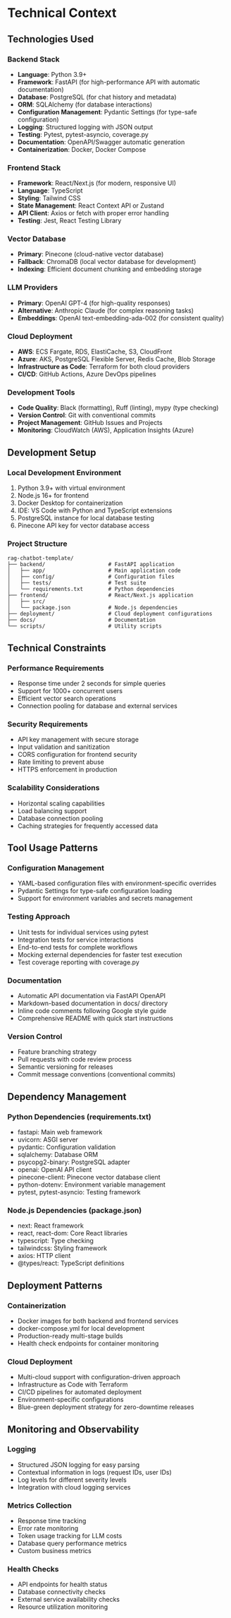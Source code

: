 # Technical Context

## Technologies Used

### Backend Stack
- **Language**: Python 3.9+
- **Framework**: FastAPI (for high-performance API with automatic documentation)
- **Database**: PostgreSQL (for chat history and metadata)
- **ORM**: SQLAlchemy (for database interactions)
- **Configuration Management**: Pydantic Settings (for type-safe configuration)
- **Logging**: Structured logging with JSON output
- **Testing**: Pytest, pytest-asyncio, coverage.py
- **Documentation**: OpenAPI/Swagger automatic generation
- **Containerization**: Docker, Docker Compose

### Frontend Stack
- **Framework**: React/Next.js (for modern, responsive UI)
- **Language**: TypeScript
- **Styling**: Tailwind CSS
- **State Management**: React Context API or Zustand
- **API Client**: Axios or fetch with proper error handling
- **Testing**: Jest, React Testing Library

### Vector Database
- **Primary**: Pinecone (cloud-native vector database)
- **Fallback**: ChromaDB (local vector database for development)
- **Indexing**: Efficient document chunking and embedding storage

### LLM Providers
- **Primary**: OpenAI GPT-4 (for high-quality responses)
- **Alternative**: Anthropic Claude (for complex reasoning tasks)
- **Embeddings**: OpenAI text-embedding-ada-002 (for consistent quality)

### Cloud Deployment
- **AWS**: ECS Fargate, RDS, ElastiCache, S3, CloudFront
- **Azure**: AKS, PostgreSQL Flexible Server, Redis Cache, Blob Storage
- **Infrastructure as Code**: Terraform for both cloud providers
- **CI/CD**: GitHub Actions, Azure DevOps pipelines

### Development Tools
- **Code Quality**: Black (formatting), Ruff (linting), mypy (type checking)
- **Version Control**: Git with conventional commits
- **Project Management**: GitHub Issues and Projects
- **Monitoring**: CloudWatch (AWS), Application Insights (Azure)

## Development Setup

### Local Development Environment
1. Python 3.9+ with virtual environment
2. Node.js 16+ for frontend
3. Docker Desktop for containerization
4. IDE: VS Code with Python and TypeScript extensions
5. PostgreSQL instance for local database testing
6. Pinecone API key for vector database access

### Project Structure
```
rag-chatbot-template/
├── backend/                    # FastAPI application
│   ├── app/                    # Main application code
│   ├── config/                 # Configuration files
│   ├── tests/                  # Test suite
│   └── requirements.txt        # Python dependencies
├── frontend/                   # React/Next.js application  
│   ├── src/
│   └── package.json            # Node.js dependencies
├── deployment/                 # Cloud deployment configurations
├── docs/                       # Documentation
└── scripts/                    # Utility scripts
```

## Technical Constraints

### Performance Requirements
- Response time under 2 seconds for simple queries
- Support for 1000+ concurrent users
- Efficient vector search operations
- Connection pooling for database and external services

### Security Requirements
- API key management with secure storage
- Input validation and sanitization
- CORS configuration for frontend security
- Rate limiting to prevent abuse
- HTTPS enforcement in production

### Scalability Considerations
- Horizontal scaling capabilities
- Load balancing support
- Database connection pooling
- Caching strategies for frequently accessed data

## Tool Usage Patterns

### Configuration Management
- YAML-based configuration files with environment-specific overrides
- Pydantic Settings for type-safe configuration loading
- Support for environment variables and secrets management

### Testing Approach
- Unit tests for individual services using pytest
- Integration tests for service interactions
- End-to-end tests for complete workflows
- Mocking external dependencies for faster test execution
- Test coverage reporting with coverage.py

### Documentation
- Automatic API documentation via FastAPI OpenAPI
- Markdown-based documentation in docs/ directory
- Inline code comments following Google style guide
- Comprehensive README with quick start instructions

### Version Control
- Feature branching strategy
- Pull requests with code review process
- Semantic versioning for releases
- Commit message conventions (conventional commits)

## Dependency Management

### Python Dependencies (requirements.txt)
- fastapi: Main web framework
- uvicorn: ASGI server
- pydantic: Configuration validation
- sqlalchemy: Database ORM
- psycopg2-binary: PostgreSQL adapter
- openai: OpenAI API client
- pinecone-client: Pinecone vector database client
- python-dotenv: Environment variable management
- pytest, pytest-asyncio: Testing framework

### Node.js Dependencies (package.json)
- next: React framework
- react, react-dom: Core React libraries
- typescript: Type checking
- tailwindcss: Styling framework
- axios: HTTP client
- @types/react: TypeScript definitions

## Deployment Patterns

### Containerization
- Docker images for both backend and frontend services
- docker-compose.yml for local development
- Production-ready multi-stage builds
- Health check endpoints for container monitoring

### Cloud Deployment
- Multi-cloud support with configuration-driven approach
- Infrastructure as Code with Terraform
- CI/CD pipelines for automated deployment
- Environment-specific configurations
- Blue-green deployment strategy for zero-downtime releases

## Monitoring and Observability

### Logging
- Structured JSON logging for easy parsing
- Contextual information in logs (request IDs, user IDs)
- Log levels for different severity levels
- Integration with cloud logging services

### Metrics Collection
- Response time tracking
- Error rate monitoring
- Token usage tracking for LLM costs
- Database query performance metrics
- Custom business metrics

### Health Checks
- API endpoints for health status
- Database connectivity checks
- External service availability checks
- Resource utilization monitoring
